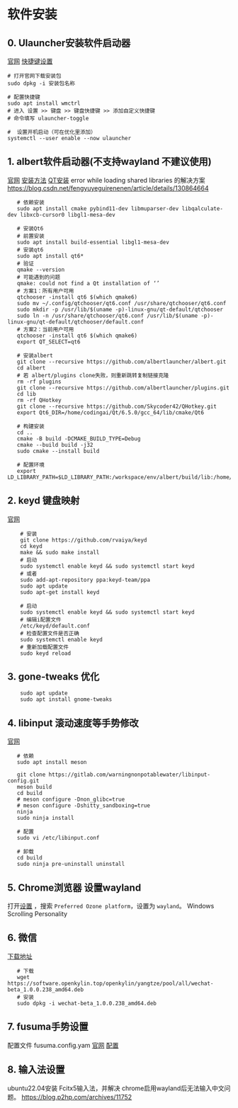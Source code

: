 # 软件安装

## 0. Ulauncher安装软件启动器

[官网](https://github.com/Ulauncher)
[快捷键设置](https://github.com/Ulauncher/Ulauncher/wiki/Hotkey-In-Wayland)

```shell
# 打开官网下载安装包
sudo dpkg -i 安装包名称

# 配置快捷键
sudo apt install wmctrl
# 进入 设置 >> 键盘 >> 键盘快捷键 >> 添加自定义快捷键
# 命令填写 ulauncher-toggle

#  设置开机启动（可在优化里添加）
systemctl --user enable --now ulauncher

```

## 1. albert软件启动器(不支持wayland 不建议使用)

[官网](https://albertlauncher.github.io/setup/)
[安装方法](https://blog.csdn.net/weixin_42405819/article/details/135025334)
[QT安装]( https://blog.csdn.net/admin280/article/details/134476901)
error while loading shared libraries 的解决方案
https://blog.csdn.net/fengyuyeguirenenen/article/details/130864664

```shell
   # 依赖安装
   sudo apt install cmake pybind11-dev libmuparser-dev libqalculate-dev libxcb-cursor0 libgl1-mesa-dev
  
   # 安装Qt6
   # 前置安装
   sudo apt install build-essential libgl1-mesa-dev
   # 安装qt6
   sudo apt install qt6*
   # 验证
   qmake --version
   # 可能遇到的问题
   qmake: could not find a Qt installation of ‘’
   # 方案1：所有用户可用
   qtchooser -install qt6 $(which qmake6)
   sudo mv ~/.config/qtchooser/qt6.conf /usr/share/qtchooser/qt6.conf
   sudo mkdir -p /usr/lib/$(uname -p)-linux-gnu/qt-default/qtchooser
   sudo ln -n /usr/share/qtchooser/qt6.conf /usr/lib/$(uname -p)-linux-gnu/qt-default/qtchooser/default.conf
   # 方案2：当前用户可用
   qtchooser -install qt6 $(which qmake6)
   export QT_SELECT=qt6
   
   # 安装albert
   git clone --recursive https://github.com/albertlauncher/albert.git
   cd albert
   # 若 albert/plugins clone失败，则重新跳转复制链接克隆
   rm -rf plugins
   git clone --recursive https://github.com/albertlauncher/plugins.git
   cd lib
   rm -rf QHotkey
   git clone --recursive https://github.com/Skycoder42/QHotkey.git
   export Qt6_DIR=/home/codingai/Qt/6.5.0/gcc_64/lib/cmake/Qt6
   
   # 构建安装
   cd ..
   cmake -B build -DCMAKE_BUILD_TYPE=Debug
   cmake --build build -j32
   sudo cmake --install build
   
   # 配置环境
   export LD_LIBRARY_PATH=$LD_LIBRARY_PATH:/workspace/env/albert/build/lib:/home/codingai/Qt/6.5.0/gcc_64/lib

```

## 2. keyd 键盘映射

[官网](https://github.com/rvaiya/keyd)

```shell
    # 安装
    git clone https://github.com/rvaiya/keyd
    cd keyd
    make && sudo make install
    # 启动
    sudo systemctl enable keyd && sudo systemctl start keyd
    # 或者
    sudo add-apt-repository ppa:keyd-team/ppa
    sudo apt update
    sudo apt-get install keyd
    
    # 启动
    sudo systemctl enable keyd && sudo systemctl start keyd
    # 编辑i配置文件
    /etc/keyd/default.conf
    # 检查配置文件是否正确
    sudo systemctl enable keyd
    # 重新加载配置文件
    sudo keyd reload 
```

## 3. gone-tweaks 优化

```shell
    sudo apt update
    sudo apt install gnome-tweaks
```

## 4. libinput 滚动速度等手势修改

[官网](https://gitlab.com/warningnonpotablewater/libinput-config)

```shell
   # 依赖
   sudo apt install meson
   
   git clone https://gitlab.com/warningnonpotablewater/libinput-config.git
   meson build
   cd build
   # meson configure -Dnon_glibc=true
   # meson configure -Dshitty_sandboxing=true
   ninja
   sudo ninja install
   
   # 配置 
   sudo vi /etc/libinput.conf

   # 卸载
   cd build
   sudo ninja pre-uninstall uninstall
```

## 5. Chrome浏览器 设置wayland
   打开[设置](chrome://flags/) ，搜索 `Preferred Ozone platform`，设置为 `wayland`。
   Windows Scrolling Personality

## 6. 微信
   [下载地址](https://software.openkylin.top/openkylin/yangtze/pool/all/)
```shell
   # 下载
   wget https://software.openkylin.top/openkylin/yangtze/pool/all/wechat-beta_1.0.0.238_amd64.deb
   # 安装
   sudo dpkg -i wechat-beta_1.0.0.238_amd64.deb
```

## 7. fusuma手势设置
   配置文件 fusuma.config.yam
   [官网](https://github.com/iberianpig/fusuma)
   [配置](https://www.cnblogs.com/hh9515/p/17692258.html)

## 8. 输入法设置
   ubuntu22.04安装 Fcitx5输入法，并解决 chrome启用wayland后无法输入中文问题。
   https://blog.p2hp.com/archives/11752